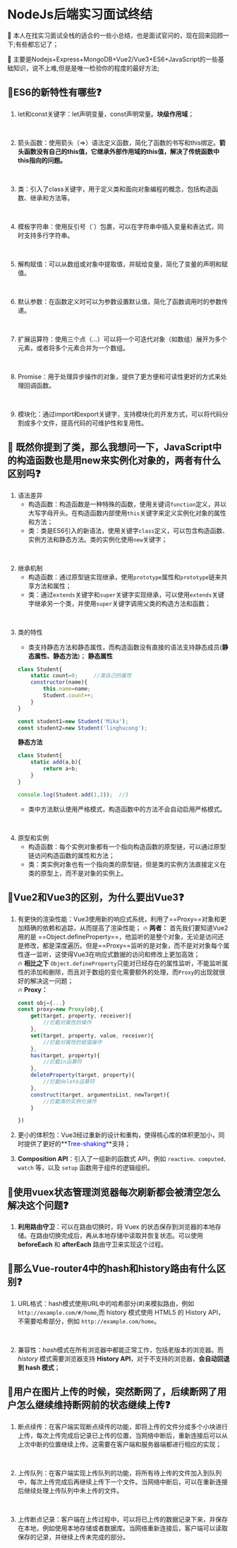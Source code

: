 # NodeJs后端实习面试终结
 &#x1F4C2; 本人在找实习面试全栈的适合的一些小总结，也是面试官问的，现在回来回顾一下;有些都忘记了；

 &#x1F389; 主要是Nodejs+Express+MongoDB+Vue2/Vue3+ES6+JavaScript的一些基础知识，说不上难,但是是唯一检验你的程度的最好方法;
 
 ## &#x1F308;ES6的新特性有哪些&#x2753;
 1. let和const关键字：let声明变量，const声明常量。**块级作用域**；
<br>

2. 箭头函数：使用箭头（=>）语法定义函数，简化了函数的书写和this绑定。**箭头函数没有自己的this值，它继承外部作用域的this值，解决了传统函数中this指向的问题。**
<br>

 3. 类：引入了class关键字，用于定义类和面向对象编程的概念，包括构造函数、继承和方法等。
 <br>

 4. 模板字符串：使用反引号（`）包裹，可以在字符串中插入变量和表达式，同时支持多行字符串。
 <br>
 
 5. 解构赋值：可以从数组或对象中提取值，并赋给变量，简化了变量的声明和赋值。
 <br>
 
 6. 默认参数：在函数定义时可以为参数设置默认值，简化了函数调用时的参数传递。
 <br>

 7. 扩展运算符：使用三个点（...）可以将一个可迭代对象（如数组）展开为多个元素，或者将多个元素合并为一个数组。
 <br>

 8. Promise：用于处理异步操作的对象，提供了更方便和可读性更好的方式来处理回调函数。
 <br>

 9. 模块化：通过import和export关键字，支持模块化的开发方式，可以将代码分割成多个文件，提高代码的可维护性和复用性。

 ## &#x1F308; 既然你提到了类，那么我想问一下，JavaScript中的构造函数也是用new来实例化对象的，两者有什么区别吗&#x2753;
 1. 语法差异
    * 构造函数：构造函数是一种特殊的函数，使用关键词`function`定义，并以大写字母开头。在构造函数内部使用`this`关键字来定义实例化对象的属性和方法；
    * 类：类是ES6引入的新语法，使用关键字`class`定义，可以包含构造函数、实例方法和静态方法。类的实例化使用`new`关键字； 
 <br>

 2. 继承机制
    * 构造函数：通过原型链实现继承，使用`prototype`属性和`prototype`链来共享方法和属性；
    * 类：通过`extends`关键字和`super`关键字实现继承，可以使用`extends`关键字继承另一个类，并使用`super`关键字调用父类的构造方法和函数；
 <br>

 3. 类的特性
    * 类支持静态方法和静态属性，而构造函数没有直接的语法支持静态成员(**静态属性、静态方法**)；
    **静态属性**
    ```JavaScript
    class Student{
        static count=0;     //类自己的属性
        constructor(name){
            this.name=name;
            Student.count++;
        }
    }

    const student1=new Student('Mika');
    const student2=new Student('linghucong');
    ```

    **静态方法**
    ```JavaScript
    class Student{
        static add(a,b){
            return a+b;
        }
    }

    console.log(Student.add(1,2));  //3
    ```
    * 类中方法默认使用严格模式，构造函数中的方法不会自动启用严格模式。
 <br>

 4. 原型和实例
    * 构造函数：每个实例对象都有一个指向构造函数的原型链，可以通过原型链访问构造函数的属性和方法；
    * 类：类实例对象也有一个指向类的原型链，但是类的实例方法直接定义在类的原型上，而不是对象的实例上。

## &#x1F308;Vue2和Vue3的区别，为什么要出Vue3&#x2753;
1. 有更快的渲染性能：Vue3使用新的响应式系统，利用了==Proxy==对象和更加精确的依赖和追踪，从而提高了渲染性能；
🔥 **两者：** 首先我们要知道Vue2用的是 ==Object.defineProperty==，他监听的是整个对象，无论是访问还是修改，都是深度遍历。但是==Proxy==监听的是对象，而不是对对象每个属性逐一监听，这使得Vue3在响应式数据的访问和修改上更加高效；<br>
🔥 **相比之下** `Object.defineProperty`只能对已经存在的属性监听，不能监听属性的添加和删除，而且对于数组的变化需要额外的处理，而`Proxy`的出现就很好的解决这一问题；<br>
🔥 **Proxy：**
    ```javascript
    const obj={...}
    const proxy=new Proxy(obj,{
        get(target, property, receiver){
            //拦截对属性的操作
        },
        set(target, property, value, receiver){
            //拦截对属性的赋值操作
        },
        has(target, property){
            //拦截in运算符
        },
        deleteProperty(target, property){
            //拦截delete运算符
        },
        construct(target, argumentsList, newTarget){
            //拦截类的实例化操作
        }

    })
    ```
2. 更小的体积包：Vue3经过重新的设计和重构，使得核心库的体积更加小，同时提供了更好的**<font color="blue">Tree-shaking</font>**支持；<br>

3. **Composition API**：引入了一组新的函数式 API，例如 ```reactive、computed、watch``` 等，以及 ```setup``` 函数用于组件的逻辑组织。

## &#x1F308;使用vuex状态管理浏览器每次刷新都会被清空怎么解决这个问题&#x2753;
1. **利用路由守卫**：可以在路由切换时，将 Vuex 的状态保存到浏览器的本地存储。在路由切换完成后，再从本地存储中读取并恢复状态。可以使用 **beforeEach** 和 **afterEach** 路由守卫来实现这个过程。

## &#x1F308;那么Vue-router4中的hash和history路由有什么区别&#x2753;
1. URL格式：hash模式使用URL中的哈希部分(#)来模拟路由，例如`http://example.com/#/home`,而 history 模式使用 HTML5 的 History API，不需要哈希部分，例如 `http://example.com/home`。
<br>

2. 兼容性：*hash*模式在所有浏览器中都能正常工作，包括老版本的浏览器。而 *history* 模式需要浏览器支持 **History API**，对于不支持的浏览器，**会自动回退到 hash 模式**；

## &#x1F308;用户在图片上传的时候，突然断网了，后续断网了用户怎么继续维持断网前的状态继续上传&#x2753;
1. 断点续传：在客户端实现断点续传的功能，即将上传的文件分成多个小块进行上传，每次上传完成后记录已上传的位置，当网络中断后，重新连接后可以从上次中断的位置继续上传。这需要在客户端和服务器端都进行相应的实现；
<br>

2. 上传队列：在客户端实现上传队列的功能，将所有待上传的文件加入到队列中，每次上传完成后再继续上传下一个文件。当网络中断后，可以在重新连接后继续处理上传队列中未上传的文件。
<br>

3. 上传断点记录：客户端在上传过程中，可以将已上传的数据记录下来，并保存在本地，例如使用本地存储或者数据库。当网络重新连接后，客户端可以读取保存的记录，并继续上传未完成的部分。
